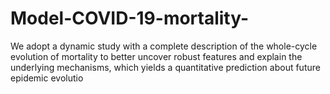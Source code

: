 # Model-COVID-19-mortality-
We adopt a dynamic study with a complete description of the whole-cycle evolution of mortality to better uncover robust features and explain the underlying mechanisms, which yields a quantitative prediction about future epidemic evolutio
